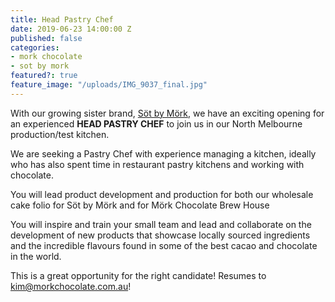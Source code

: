 ```yaml
---
title: Head Pastry Chef
date: 2019-06-23 14:00:00 Z
published: false
categories:
- mork chocolate
- sot by mork
featured?: true
feature_image: "/uploads/IMG_9037_final.jpg"
---
```


With our growing sister brand, [Söt by Mörk](http://sotbymork.com.au), we have an exciting opening for an experienced **HEAD PASTRY CHEF** to join us in our North Melbourne production/test kitchen.


We are seeking a Pastry Chef with experience managing a kitchen, ideally who has also spent time in restaurant pastry kitchens and working with chocolate.


You will lead product development and production for both our wholesale cake folio for Söt by Mörk and for Mörk Chocolate Brew House


You will inspire and train your small team and lead and collaborate on the development of new products that showcase locally sourced ingredients and the incredible flavours found in some of the best cacao and chocolate in the world.


This is a great opportunity for the right candidate!
Resumes to kim@morkchocolate.com.au!